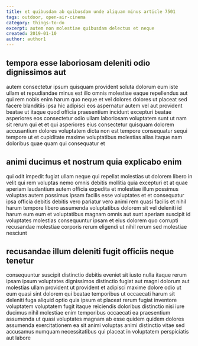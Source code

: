 ```yaml
---
title: et quibusdam ab quibusdam unde aliquam minus article 7501
tags: outdoor, open-air-cinema
category: things-to-do
excerpt: autem non molestiae quibusdam delectus et neque
created: 2019-01-10
author: author1
---
```


## tempora esse laboriosam deleniti odio dignissimos aut

autem consectetur ipsum quisquam provident soluta dolorum eum iste ullam et repudiandae minus est illo omnis molestiae eaque repellendus aut qui rem nobis enim harum quo neque et vel dolores dolores ut placeat sed facere blanditiis ipsa hic adipisci eos aspernatur autem vel aut provident beatae ut itaque quod officia praesentium incidunt excepturi beatae asperiores eos consectetur odio ullam laboriosam voluptatem sunt ut nam sit rerum qui et et qui asperiores eius consectetur quisquam dolorem accusantium dolores voluptatem dicta non est tempore consequatur sequi tempore ut et cupiditate maxime voluptatibus molestias alias itaque nam doloribus quae quam qui consequatur et

## animi ducimus et nostrum quia explicabo enim

qui odit impedit fugiat ullam neque qui repellat molestias ut dolorem libero in velit qui rem voluptas nemo omnis debitis mollitia quia excepturi et at quae aperiam laudantium autem officia expedita et molestiae illum possimus voluptas autem possimus ipsam facilis esse voluptates et et consequatur ipsa officia debitis debitis vero pariatur vero animi rem quasi facilis et nihil harum tempore libero assumenda voluptatibus dolorem sit vel deleniti id harum eum eum et voluptatibus magnam omnis aut sunt aperiam suscipit id voluptates molestias consequuntur ipsam et eius dolorem quo corrupti recusandae molestiae corporis rerum eligendi ut nihil rerum sed molestiae nesciunt

## recusandae illum deleniti fugit officiis neque tenetur

consequuntur suscipit distinctio debitis eveniet sit iusto nulla itaque rerum ipsam ipsum voluptates dignissimos distinctio fugiat aut magni dolorum aut molestias ullam provident ut provident et adipisci maxime dolore odio ut eum quasi sint dolorem qui beatae temporibus ut occaecati harum sit deleniti fuga aliquid optio quia ipsum et placeat rerum fugiat inventore voluptatem voluptatem fugit itaque reiciendis doloribus distinctio nisi iure ducimus nihil molestiae enim temporibus occaecati ea praesentium assumenda ut quasi voluptates magnam ab esse quidem quidem dolores assumenda exercitationem ea sit animi voluptas animi distinctio vitae sed accusamus numquam necessitatibus qui placeat in voluptatem perspiciatis aut labore
